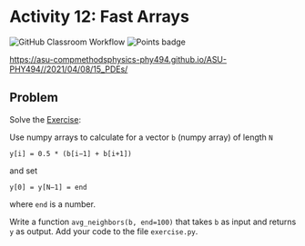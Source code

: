 # Activity 12: Fast Arrays
![GitHub Classroom Workflow](../../workflows/GitHub%20Classroom%20Workflow/badge.svg?branch=main) ![Points badge](../../blob/badges/.github/badges/points.svg)


https://asu-compmethodsphysics-phy494.github.io/ASU-PHY494//2021/04/08/15_PDEs/

## Problem

Solve the
[Exercise](https://nbviewer.jupyter.org/github/ASU-CompMethodsPhysics-PHY494/PHY494-resources/blob/master/15_PDEs/numpy_arrays.ipynb#Exercise):

Use numpy arrays to calculate for a vector `b` (numpy array) of length `N`

```
y[i] = 0.5 * (b[i−1] + b[i+1])
```

and set 
```
y[0] = y[N−1] = end
```
where `end` is a number.


Write a function `avg_neighbors(b, end=100)` that takes `b` as input
and returns `y` as output. Add your code to the file `exercise.py`.



